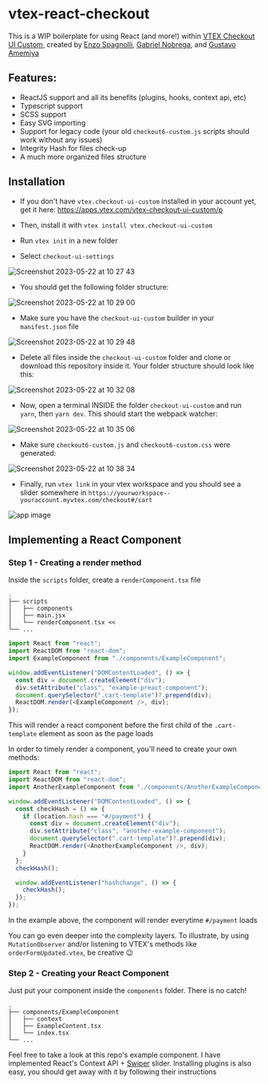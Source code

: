 # vtex-react-checkout

This is a WIP boilerplate for using React (and more!) within [VTEX Checkout UI Custom](https://vtex.io/docs/components/functional/vtex.checkout-ui-custom@0.0.9/), created by [Enzo Spagnolli](https://github.com/Enzo3322), [Gabriel Nobrega](https://github.com/ganobrega), and [Gustavo Amemiya](https://github.com/gustavokei)

## Features:

- ReactJS support and all its benefits (plugins, hooks, context api, etc)
- Typescript support
- SCSS support
- Easy SVG importing
- Support for legacy code (your old `checkout6-custom.js` scripts should work without any issues)
- Integrity Hash for files check-up
- A much more organized files structure

## Installation

- If you don't have `vtex.checkout-ui-custom` installed in your account yet, get it here: https://apps.vtex.com/vtex-checkout-ui-custom/p

- Then, install it with `vtex install vtex.checkout-ui-custom`

- Run `vtex init` in a new folder

- Select `checkout-ui-settings`

![Screenshot 2023-05-22 at 10 27 43](https://github.com/gustavokei/vtex-react-checkout/assets/20908077/c6ac71a5-17f0-4ef2-8f97-5d657a52be1e)

- You should get the following folder structure:

![Screenshot 2023-05-22 at 10 29 00](https://github.com/gustavokei/vtex-react-checkout/assets/20908077/d146c316-f6ac-4c4d-8816-377f2249e5d3)

- Make sure you have the `checkout-ui-custom` builder in your `manifest.json` file

![Screenshot 2023-05-22 at 10 29 48](https://github.com/gustavokei/vtex-react-checkout/assets/20908077/3c909836-3f3d-4aa9-8a0b-64850d37fe93)

- Delete all files inside the `checkout-ui-custom` folder and clone or download this repository inside it. Your folder structure should look like this:

![Screenshot 2023-05-22 at 10 32 08](https://github.com/gustavokei/vtex-react-checkout/assets/20908077/831ef0fa-4745-4c52-bf73-844340e23156)

- Now, open a terminal INSIDE the folder `checkout-ui-custom` and run `yarn`, then `yarn dev`. This should start the webpack watcher:

![Screenshot 2023-05-22 at 10 35 06](https://github.com/gustavokei/vtex-react-checkout/assets/20908077/74e64602-35e7-4f14-8b32-914096c8e1a0)

- Make sure `checkout6-custom.js` and `checkout6-custom.css` were generated:

![Screenshot 2023-05-22 at 10 38 34](https://github.com/gustavokei/vtex-react-checkout/assets/20908077/f36a151b-4461-4671-9dd3-20238e567de3)

- Finally, run `vtex link` in your vtex workspace and you should see a slider somewhere in `https://yourworkspace--youraccount.myvtex.com/checkout#/cart`

![app image](https://i.imgur.com/UDLqxW1.gif)

## Implementing a React Component

### Step 1 - Creating a render method

Inside the `scripts` folder, create a `renderComponent.tsx` file

    .
    ├── scripts
    │   ├── components
    │   ├── main.jsx
    │   └── renderComponent.tsx <<
    └── ...

```js
import React from "react";
import ReactDOM from "react-dom";
import ExampleComponent from "./components/ExampleComponent";

window.addEventListener("DOMContentLoaded", () => {
  const div = document.createElement("div");
  div.setAttribute("class", "example-preact-component");
  document.querySelector(".cart-template")?.prepend(div);
  ReactDOM.render(<ExampleComponent />, div);
});
```

This will render a react component before the first child of the `.cart-template` element as soon as the page loads

In order to timely render a component, you'll need to create your own methods:

```js
import React from "react";
import ReactDOM from "react-dom";
import AnotherExampleComponent from "./components/AnotherExampleComponent";

window.addEventListener("DOMContentLoaded", () => {
  const checkHash = () => {
    if (location.hash === "#/payment") {
      const div = document.createElement("div");
      div.setAttribute("class", "another-example-component");
      document.querySelector(".cart-template")?.prepend(div);
      ReactDOM.render(<AnotherExampleComponent />, div);
    }
  };
  checkHash();

  window.addEventListener("hashchange", () => {
    checkHash();
  });
});
```

In the example above, the component will render everytime `#/payment` loads

You can go even deeper into the complexity layers. To illustrate, by using `MutationObserver` and/or listening to VTEX's methods like `orderFormUpdated.vtex`, be creative 😉

### Step 2 - Creating your React Component

Just put your component inside the `components` folder. There is no catch!

    .
    ├── components/ExampleComponent
    │   ├── context
    │   ├── ExampleContent.tsx
    │   └── index.tsx
    └── ...

Feel free to take a look at this repo's example component. I have implemented React's Context API + [Swiper](https://github.com/nolimits4web/swiper) slider. Installing plugins is also easy, you should get away with it by following their instructions
